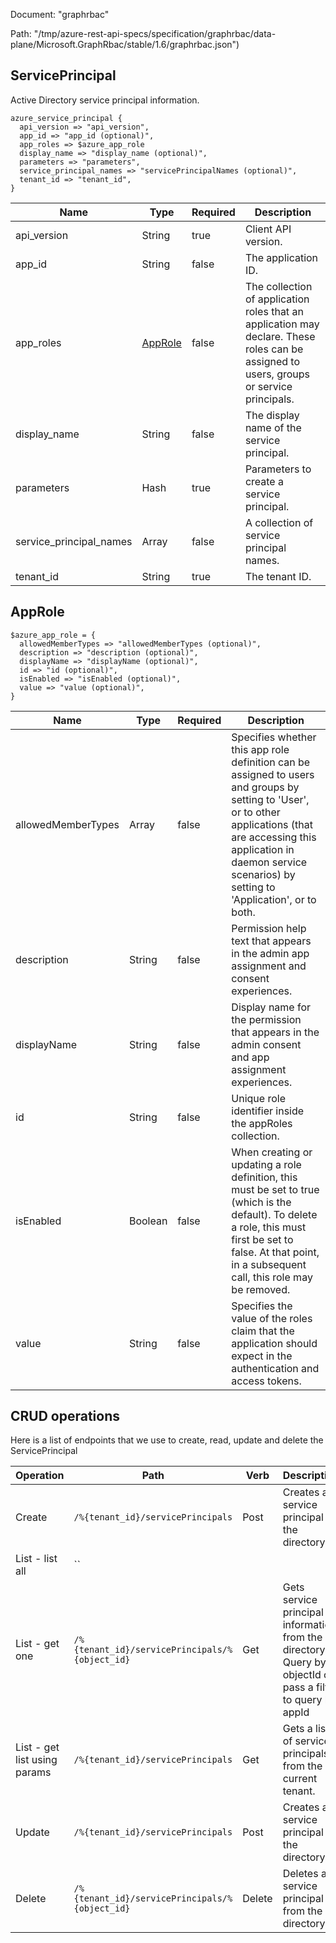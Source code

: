 Document: "graphrbac"


Path: "/tmp/azure-rest-api-specs/specification/graphrbac/data-plane/Microsoft.GraphRbac/stable/1.6/graphrbac.json")

## ServicePrincipal

Active Directory service principal information.

```puppet
azure_service_principal {
  api_version => "api_version",
  app_id => "app_id (optional)",
  app_roles => $azure_app_role
  display_name => "display_name (optional)",
  parameters => "parameters",
  service_principal_names => "servicePrincipalNames (optional)",
  tenant_id => "tenant_id",
}
```

| Name        | Type           | Required       | Description       |
| ------------- | ------------- | ------------- | ------------- |
|api_version | String | true | Client API version. |
|app_id | String | false | The application ID. |
|app_roles | [AppRole](#approle) | false | The collection of application roles that an application may declare. These roles can be assigned to users, groups or service principals. |
|display_name | String | false | The display name of the service principal. |
|parameters | Hash | true | Parameters to create a service principal. |
|service_principal_names | Array | false | A collection of service principal names. |
|tenant_id | String | true | The tenant ID. |
        
## AppRole



```puppet
$azure_app_role = {
  allowedMemberTypes => "allowedMemberTypes (optional)",
  description => "description (optional)",
  displayName => "displayName (optional)",
  id => "id (optional)",
  isEnabled => "isEnabled (optional)",
  value => "value (optional)",
}
```

| Name        | Type           | Required       | Description       |
| ------------- | ------------- | ------------- | ------------- |
|allowedMemberTypes | Array | false | Specifies whether this app role definition can be assigned to users and groups by setting to 'User', or to other applications (that are accessing this application in daemon service scenarios) by setting to 'Application', or to both.  |
|description | String | false | Permission help text that appears in the admin app assignment and consent experiences. |
|displayName | String | false | Display name for the permission that appears in the admin consent and app assignment experiences. |
|id | String | false | Unique role identifier inside the appRoles collection. |
|isEnabled | Boolean | false | When creating or updating a role definition, this must be set to true (which is the default). To delete a role, this must first be set to false. At that point, in a subsequent call, this role may be removed. |
|value | String | false | Specifies the value of the roles claim that the application should expect in the authentication and access tokens. |



## CRUD operations

Here is a list of endpoints that we use to create, read, update and delete the ServicePrincipal

| Operation | Path | Verb | Description | OperationID |
| ------------- | ------------- | ------------- | ------------- | ------------- |
|Create|`/%{tenant_id}/servicePrincipals`|Post|Creates a service principal in the directory.|ServicePrincipals_Create|
|List - list all|``||||
|List - get one|`/%{tenant_id}/servicePrincipals/%{object_id}`|Get|Gets service principal information from the directory. Query by objectId or pass a filter to query by appId|ServicePrincipals_Get|
|List - get list using params|`/%{tenant_id}/servicePrincipals`|Get|Gets a list of service principals from the current tenant.|ServicePrincipals_List|
|Update|`/%{tenant_id}/servicePrincipals`|Post|Creates a service principal in the directory.|ServicePrincipals_Create|
|Delete|`/%{tenant_id}/servicePrincipals/%{object_id}`|Delete|Deletes a service principal from the directory.|ServicePrincipals_Delete|
